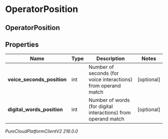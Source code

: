 # OperatorPosition

## OperatorPosition

## Properties

|Name | Type | Description | Notes|
|------------ | ------------- | ------------- | -------------|
| **voice_seconds_position** | int | Number of seconds (for voice interactions) from operand match | [optional] |
| **digital_words_position** | int | Number of words (for digital interactions) from operand match | [optional] |



_PureCloudPlatformClientV2 216.0.0_

